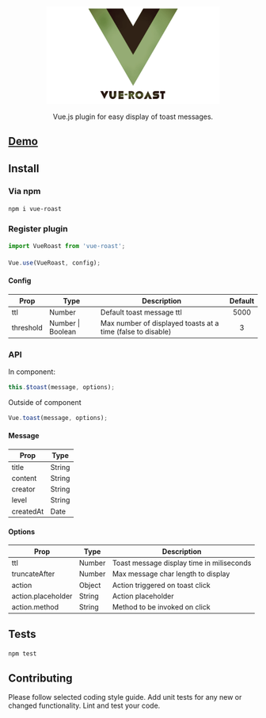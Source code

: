 <p align="center"><a href="http://vue-roast.surge.sh" target="_blank"><img width="350"src="https://raw.githubusercontent.com/kronicker/vue-roast/master/demo/logo.png"></a></p>

<p align="center">Vue.js plugin for easy display of toast messages.</p>

## [Demo](https://vue-roast.surge.sh)

## Install

### Via npm
`npm i vue-roast`
### Register plugin
```js
import VueRoast from 'vue-roast';

Vue.use(VueRoast, config);
```
#### Config
| Prop          | Type          | Description               |Default   |
| ------------- |---------------|---------------------------|:--------:|
| ttl           | Number        | Default toast message ttl  | 5000      |
| threshold      | Number \| Boolean | Max number of displayed toasts at a time (false to disable) | 3 |


### API
In component:
```js
this.$toast(message, options);
```

Outside of component
```js
Vue.toast(message, options);
```

#### Message
| Prop               | Type     |
| ------------------ | -------- |
| title              | String   |
| content            | String   |
| creator            | String   |
| level              | String   |
| createdAt          | Date     |
#### Options
| Prop               | Type     | Description                               |
| ------------------ | -------- | ----------------------------------------- |
| ttl                | Number   | Toast message display time in miliseconds |
| truncateAfter      | Number   | Max message char length to display        |
| action             | Object   | Action triggered on toast click           |
| action.placeholder | String   | Action placeholder                        |
| action.method      | String   | Method to be invoked on click             |

## Tests

`npm test`

## Contributing

Please follow selected coding style guide.
Add unit tests for any new or changed functionality.
Lint and test your code.
